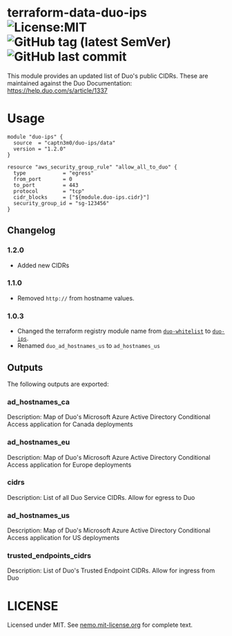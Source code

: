 # terraform-data-duo-ips ![License:MIT](https://img.shields.io/badge/license-MIT-blue.svg) ![GitHub tag (latest SemVer)](https://img.shields.io/github/v/tag/captn3m0/terraform-data-duo-ips?sort=semver) ![GitHub last commit](https://img.shields.io/github/last-commit/captn3m0/terraform-data-duo-ips)

This module provides an updated list of Duo's public CIDRs. These are maintained against the Duo Documentation: https://help.duo.com/s/article/1337

# Usage

```hcl
module "duo-ips" {
  source  = "captn3m0/duo-ips/data"
  version = "1.2.0"
}

resource "aws_security_group_rule" "allow_all_to_duo" {
  type            = "egress"
  from_port       = 0
  to_port         = 443
  protocol        = "tcp"
  cidr_blocks     = ["${module.duo-ips.cidr}"]
  security_group_id = "sg-123456"
}
```

## Changelog

### 1.2.0
- Added new CIDRs

### 1.1.0

- Removed `http://` from hostname values.

### 1.0.3

- Changed the terraform registry module name from [`duo-whitelist`](https://registry.terraform.io/modules/captn3m0/duo-whitelist) to [`duo-ips`](https://registry.terraform.io/modules/captn3m0/duo-ips).
- Renamed `duo_ad_hostnames_us` to `ad_hostnames_us`

## Outputs

The following outputs are exported:

### ad\_hostnames\_ca

Description: Map of Duo's Microsoft Azure Active Directory Conditional Access application for Canada deployments

### ad\_hostnames\_eu

Description: Map of Duo's Microsoft Azure Active Directory Conditional Access application for Europe deployments

### cidrs

Description: List of all Duo Service CIDRs. Allow for egress to Duo

### ad\_hostnames\_us

Description: Map of Duo's Microsoft Azure Active Directory Conditional Access application for US deployments

### trusted\_endpoints\_cidrs

Description: List of Duo's Trusted Endpoint CIDRs. Allow for ingress from Duo

# LICENSE

Licensed under MIT. See [nemo.mit-license.org](https://nemo.mit-license.org/) for complete text.
